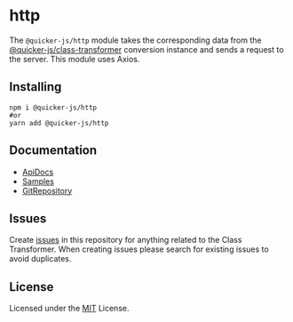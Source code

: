 # http
The `@quicker-js/http` module takes the corresponding data from the [@quicker-js/class-transformer](https://github.com/quicker-js/class-transformer) conversion instance and sends a request to the server. This module uses Axios.

## Installing

```shell
npm i @quicker-js/http
#or
yarn add @quicker-js/http
```

## Documentation
- [ApiDocs](https://quicker-js.github.io/http/)
- [Samples](https://github.com/quicker-js/http/tree/master/sample)
- [GitRepository](https://github.com/quicker-js/http)


## Issues
Create [issues](https://github.com/quicker-js/http/issues) in this repository for anything related to the Class Transformer. When creating issues please search for existing issues to avoid duplicates.


## License
Licensed under the [MIT](https://github.com/quicker-js/http/blob/master/LICENSE) License.
